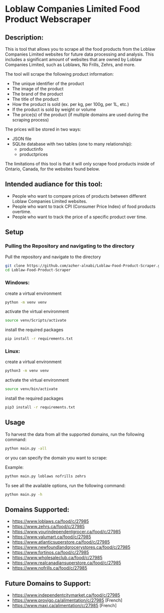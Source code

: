 # Loblaw Companies Limited Food Product Webscraper

## Description:

This is tool that allows you to scrape all the food products from the Loblaw Companies Limited websites for future data processing and analysis.
This includes a significant amount of websites that are owned by Loblaw Companies Limited, such as Loblaws, No Frills, Zehrs, and more. 

The tool will scrape the following product information:

- The unique identifier of the product
- The image of the product
- The brand of the product
- The title of the product
- How the product is sold (ex. per kg, per 100g, per 1L, etc.)
- If the product is sold by weight or volume
- The price(s) of the product (if multiple domains are used during the scraping process)

The prices will be stored in two ways:
- JSON file
- SQLite database with two tables (one to many relationship):
    - productinfo
    - productprices

The limitations of this tool is that it will only scrape food products inside of Ontario, Canada, for the websites found below.


## Intended audiance for this tool:

- People who want to compare prices of products between different Loblaw Companies Limited websites.
- People who want to track CPI (Consumer Price Index) of food products overtime.
- People who want to track the price of a specific product over time.


## Setup

### Pulling the Repository and navigating to the directory

Pull the repository and navigate to the directory
```bash
git clone https://github.com/azher-alnabi/Loblaw-Food-Product-Scraper.git
cd Loblaw-Food-Product-Scraper
```


### Windows:
create a virtual environment
```bash
python -m venv venv
```

activate the virtual environment
```bash
source venv/Scripts/activate
```

install the required packages
```bash
pip install -r requirements.txt
```


### Linux:
create a virtual environment
```bash
python3 -m venv venv
```

activate the virtual environment
```bash
source venv/bin/activate
```

install the required packages
```bash
pip3 install -r requirements.txt
```


## Usage

To harvest the data from all the supported domains, run the following command:

```bash
python main.py -all
```

or you can specify the domain you want to scrape:

Example:
```bash
python main.py loblaws nofrills zehrs
```

To see all the available options, run the following command:

```bash
python main.py -h
```


## Domains Supported:
- https://www.loblaws.ca/food/c/27985
- https://www.zehrs.ca/food/c/27985
- https://www.yourindependentgrocer.ca/food/c/27985
- https://www.valumart.ca/food/c/27985
- https://www.atlanticsuperstore.ca/food/c/27985
- https://www.newfoundlandgrocerystores.ca/food/c/27985
- https://www.fortinos.ca/food/c/27985
- https://www.wholesaleclub.ca/food/c/27985
- https://www.realcanadiansuperstore.ca/food/c/27985
- https://www.nofrills.ca/food/c/27985


## Future Domains to Support:
- https://www.independentcitymarket.ca/food/c/27985
- https://www.provigo.ca/alimentation/c/27985 [French]
- https://www.maxi.ca/alimentation/c/27985 [French]
